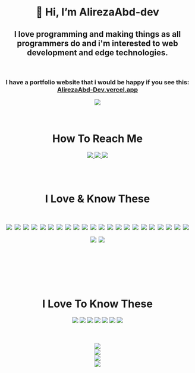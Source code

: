 <h1 align="center">👋 Hi, I’m AlirezaAbd-dev</h1>
<h2 align="center" style="text-align: center;">
I love programming and making things as all programmers do and i'm interested to web development and edge technologies.
</h2>
<br/>

<h3 align="center">I have a portfolio website that i would be happy if you see this: <br/><a href="https://AlirezaAbd-dev.vercel.app/">AlirezaAbd-Dev.vercel.app</a></h3>

<div align="center" width="50%" style="width:40%; margin: 0 auto;">
    <a href="https://www.coffeebede.com/alirezaabd-dev"><img class="img-fluid" src="https://coffeebede.ir/DashboardTemplateV2/app-assets/images/banner/default-yellow.svg" /></a>
</div>

<br/>
<br/>

<h1 align="center">How To Reach Me</h1>

<div align="center">
    <a href="https://instagram.com/alirezaabd.dev?igshid=ZGUzMzM3NWJiOQ==">
        <img src="https://img.shields.io/badge/Instagram-E4405F?style=for-the-badge&logo=instagram&logoColor=white">
    </a>
    <a href="https://twitter.com/AlirezaAbdDev?t=K1pmd9sno2zlZvZZQAEwBg&s=09">
        <img src="https://img.shields.io/badge/Twitter-1DA1F2?style=for-the-badge&logo=twitter&logoColor=white" >
    </a>
    <a href="https://www.linkedin.com/in/alireza-abedi-714280235">
        <img src="https://img.shields.io/badge/LinkedIn-0077B5?style=for-the-badge&logo=linkedin&logoColor=white" >
    </a>

</div>

<br/>
<br/>
<br/>

<h1 align="center">I Love & Know These<h1/>

<div align="center">
    <img src="https://img.shields.io/badge/HTML5-E34F26?style=for-the-badge&logo=html5&logoColor=white"/>
    <img src="https://img.shields.io/badge/CSS3-1572B6?style=for-the-badge&logo=css3&logoColor=white"/>
    <img src="https://img.shields.io/badge/JavaScript-323330?style=for-the-badge&logo=javascript&logoColor=F7DF1E"/>
    <img src="https://img.shields.io/badge/TypeScript-007ACC?style=for-the-badge&logo=typescript&logoColor=white"/>
    <img src="https://img.shields.io/badge/next.js-000000?style=for-the-badge&logo=nextdotjs&logoColor=white"/>
    <img src="https://img.shields.io/badge/React-20232A?style=for-the-badge&logo=react&logoColor=61DAFB"/>
    <img src="https://img.shields.io/badge/React_Native-20232A?style=for-the-badge&logo=react&logoColor=61DAFB"/>
    <img src="https://img.shields.io/badge/Express.js-000000?style=for-the-badge&logo=express&logoColor=white"/>
    <img src="https://img.shields.io/badge/Node.js-339933?style=for-the-badge&logo=nodedotjs&logoColor=white"/>
    <img src="https://img.shields.io/badge/JWT-000000?style=for-the-badge&logo=JSON%20web%20tokens&logoColor=white"/>
    <img src="https://img.shields.io/badge/Tailwind_CSS-38B2AC?style=for-the-badge&logo=tailwind-css&logoColor=white"/>
    <img src="https://img.shields.io/badge/Prisma-3982CE?style=for-the-badge&logo=Prisma&logoColor=white"/>
    <img src="https://img.shields.io/badge/Socket.io-010101?&style=for-the-badge&logo=Socket.io&logoColor=white"/>
    <img src="https://img.shields.io/badge/json-5E5C5C?style=for-the-badge&logo=json&logoColor=white"/>
    <img src="https://img.shields.io/badge/Expo-1B1F23?style=for-the-badge&logo=expo&logoColor=white"/>
    <img src="https://img.shields.io/badge/Material%20UI-007FFF?style=for-the-badge&logo=mui&logoColor=white"/>
    <img src="https://img.shields.io/badge/React_Query-FF4154?style=for-the-badge&logo=React_Query&logoColor=white"/>
    <img src="https://img.shields.io/badge/MongoDB-4EA94B?style=for-the-badge&logo=mongodb&logoColor=white" />
    <img src="https://img.shields.io/badge/PostgreSQL-316192?style=for-the-badge&logo=postgresql&logoColor=white" />
    <img src="https://img.shields.io/badge/redis-CC0000.svg?&style=for-the-badge&logo=redis&logoColor=white"/>
    <img src="https://img.shields.io/badge/Redux-593D88?style=for-the-badge&logo=redux&logoColor=white"/>
    <img src="https://img.shields.io/badge/Vite-B73BFE?style=for-the-badge&logo=vite&logoColor=FFD62E"/>
    <img src="https://img.shields.io/badge/GraphQl-E10098?style=for-the-badge&logo=graphql&logoColor=white"/>
    <img src="https://img.shields.io/badge/GIT-E44C30?style=for-the-badge&logo=git&logoColor=white"/>
</div>

<br/>
<br/>
<br/>

<h1 align="center">I Love To Know These</h1>
<div align="center">
    <img src="https://img.shields.io/badge/C%2B%2B-00599C?style=for-the-badge&logo=c%2B%2B&logoColor=white" />
    <img src="https://img.shields.io/badge/Dart-0175C2?style=for-the-badge&logo=dart&logoColor=white" />
    <img src="https://img.shields.io/badge/Kotlin-0095D5?&style=for-the-badge&logo=kotlin&logoColor=white" />
    <img src="https://img.shields.io/badge/Deno-464647?style=for-the-badge&logo=deno&logoColor=white" />
    <img src="https://img.shields.io/badge/Electron-2B2E3A?style=for-the-badge&logo=electron&logoColor=9FEAF9" />
    <img src="https://img.shields.io/badge/fastify-202020?style=for-the-badge&logo=fastify&logoColor=white" />
    <img src="https://img.shields.io/badge/nestjs-E0234E?style=for-the-badge&logo=nestjs&logoColor=white" />
</div>

<br/>
<br/>
<br/>

<div align="center">
    <img src="https://github-profile-trophy.vercel.app/?username=AlirezaAbd-Dev&theme=dark" />
</div>

<div align="center">
    <img src="https://github-profile-summary-cards.vercel.app/api/cards/profile-details?username=AlirezaAbd-Dev&theme=dark" />
</div>

<div align="center">
    <img src="https://github-readme-stats-git-masterrstaa-rickstaa.vercel.app/api?username=AlirezaAbd-Dev&theme=dark" />
</div>

<div align="center">
    <img src="https://github-readme-stats.vercel.app/api/top-langs/?username=AlirezaAbd-Dev&theme=dark" />
</div>
